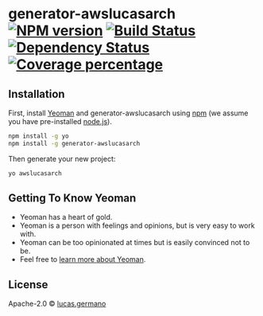 # generator-awslucasarch [![NPM version][npm-image]][npm-url] [![Build Status][travis-image]][travis-url] [![Dependency Status][daviddm-image]][daviddm-url] [![Coverage percentage][coveralls-image]][coveralls-url]
> 

## Installation

First, install [Yeoman](http://yeoman.io) and generator-awslucasarch using [npm](https://www.npmjs.com/) (we assume you have pre-installed [node.js](https://nodejs.org/)).

```bash
npm install -g yo
npm install -g generator-awslucasarch
```

Then generate your new project:

```bash
yo awslucasarch
```

## Getting To Know Yeoman

 * Yeoman has a heart of gold.
 * Yeoman is a person with feelings and opinions, but is very easy to work with.
 * Yeoman can be too opinionated at times but is easily convinced not to be.
 * Feel free to [learn more about Yeoman](http://yeoman.io/).

## License

Apache-2.0 © [lucas.germano]()


[npm-image]: https://badge.fury.io/js/generator-awslucasarch.svg
[npm-url]: https://npmjs.org/package/generator-awslucasarch
[travis-image]: https://travis-ci.org/LucasSan/generator-awslucasarch.svg?branch=master
[travis-url]: https://travis-ci.org/LucasSan/generator-awslucasarch
[daviddm-image]: https://david-dm.org/LucasSan/generator-awslucasarch.svg?theme=shields.io
[daviddm-url]: https://david-dm.org/LucasSan/generator-awslucasarch
[coveralls-image]: https://coveralls.io/repos/LucasSan/generator-awslucasarch/badge.svg
[coveralls-url]: https://coveralls.io/r/LucasSan/generator-awslucasarch
